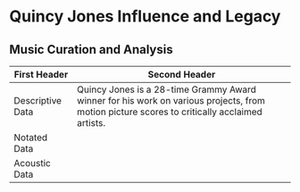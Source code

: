 # Quincy Jones Influence and Legacy
## Music Curation and Analysis

First Header | Second Header
------------ | -------------
Descriptive Data | Quincy Jones is a 28-time Grammy Award winner for his work on various projects, from motion picture scores to critically acclaimed artists. 
Notated Data | 
Acoustic Data | 
